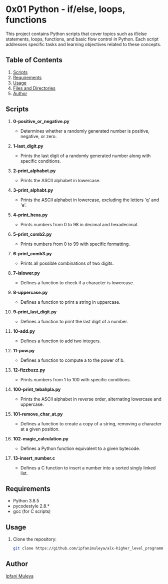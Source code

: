 # 0x01 Python - if/else, loops, functions

This project contains Python scripts that cover topics such as if/else statements, loops, functions, and basic flow control in Python. Each script addresses specific tasks and learning objectives related to these concepts.

## Table of Contents
1. [Scripts](#scripts)
2. [Requirements](#requirements)
3. [Usage](#usage)
4. [Files and Directories](#files-and-directories)
5. [Author](#author)

## Scripts

1. **0-positive_or_negative.py**
   - Determines whether a randomly generated number is positive, negative, or zero.

2. **1-last_digit.py**
   - Prints the last digit of a randomly generated number along with specific conditions.

3. **2-print_alphabet.py**
   - Prints the ASCII alphabet in lowercase.

4. **3-print_alphabt.py**
   - Prints the ASCII alphabet in lowercase, excluding the letters 'q' and 'e'.

5. **4-print_hexa.py**
   - Prints numbers from 0 to 98 in decimal and hexadecimal.

6. **5-print_comb2.py**
   - Prints numbers from 0 to 99 with specific formatting.

7. **6-print_comb3.py**
   - Prints all possible combinations of two digits.

8. **7-islower.py**
   - Defines a function to check if a character is lowercase.

9. **8-uppercase.py**
   - Defines a function to print a string in uppercase.

10. **9-print_last_digit.py**
    - Defines a function to print the last digit of a number.

11. **10-add.py**
    - Defines a function to add two integers.

12. **11-pow.py**
    - Defines a function to compute a to the power of b.

13. **12-fizzbuzz.py**
    - Prints numbers from 1 to 100 with specific conditions.

14. **100-print_tebahpla.py**
    - Prints the ASCII alphabet in reverse order, alternating lowercase and uppercase.

15. **101-remove_char_at.py**
    - Defines a function to create a copy of a string, removing a character at a given position.

16. **102-magic_calculation.py**
    - Defines a Python function equivalent to a given bytecode.

17. **13-insert_number.c**
    - Defines a C function to insert a number into a sorted singly linked list.

## Requirements

- Python 3.8.5
- pycodestyle 2.8.*
- gcc (for C scripts)

## Usage

1. Clone the repository:

   ```bash
   git clone https://github.com/ipfanimuleya/alx-higher_level_programming.git


## Author

[Ipfani Muleya](https://github.com/IpfaniMuleya)
